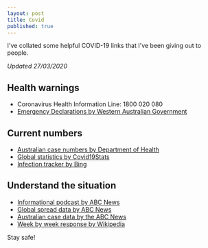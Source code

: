 ```yaml
---
layout: post
title: Covid
published: true
---
```


I've collated some helpful COVID-19 links that I've been giving out to people.

*Updated 27/03/2020*

## Health warnings

* Coronavirus Health Information Line: 1800 020 080
* [Emergency Declarations by Western Australian Government](https://www.wa.gov.au/government/document-collections/coronavirus-covid-19-state-of-emergency-declarations)

## Current numbers

* [Australian case numbers by Department of Health](https://www.health.gov.au/news/health-alerts/novel-coronavirus-2019-ncov-health-alert/coronavirus-covid-19-current-situation-and-case-numbers)
* [Global statistics by Covid19Stats](https://covid19stats.live)
* [Infection tracker by Bing](https://bing.com/covid)

## Understand the situation

* [Informational podcast by ABC News](https://www.abc.net.au/radio/programs/coronacast)
* [Global spread data by ABC News](https://www.abc.net.au/news/2020-03-26/coronavirus-covid19-global-spread-data-explained/12089028)
* [Australian case data by the ABC News](https://www.abc.net.au/news/2020-03-17/coronavirus-cases-data-reveals-how-covid-19-spreads-in-australia/12060704)
* [Week by week response by Wikipedia](https://en.wikipedia.org/wiki/2020_coronavirus_pandemic_in_Australia)

Stay safe!

